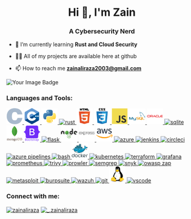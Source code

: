 <h1 align="center">Hi 👋, I'm Zain</h1>
<h3 align="center">A Cybersecurity Nerd</h3>

- 🌱 I’m currently learning **Rust and Cloud Security**

- 👨‍💻 All of my projects are available here at github
  
- 📫 How to reach me **zainaliraza2003@gmail.com**  <img src="https://komarev.com/ghpvc/?username=0xzainraza&label=Profile%20views&color=0e75b6&style=flat" width="0" height="0">

<img src="https://tryhackme-badges.s3.amazonaws.com/0xZainRaza.png" alt="Your Image Badge" />

<h3 align="left">Languages and Tools:</h3>
<p align="left">
    <a href="https://www.cprogramming.com/" target="_blank" rel="noreferrer">
        <img src="https://raw.githubusercontent.com/devicons/devicon/master/icons/c/c-original.svg" alt="c" width="42.5" height="42.5"/>
    </a>
    <a href="https://www.w3schools.com/cpp/" target="_blank" rel="noreferrer">
        <img src="https://raw.githubusercontent.com/devicons/devicon/master/icons/cplusplus/cplusplus-original.svg" alt="cplusplus" width="42.5" height="42.5"/>
    </a>
    <a href="https://www.python.org" target="_blank" rel="noreferrer">
        <img src="https://raw.githubusercontent.com/devicons/devicon/master/icons/python/python-original.svg" alt="python" width="42.5" height="42.5"/>
    </a>
    <a href="https://www.rust-lang.org" target="_blank" rel="noreferrer">
        <img src="https://upload.wikimedia.org/wikipedia/commons/thumb/d/d5/Rust_programming_language_black_logo.svg/106px-Rust_programming_language_black_logo.svg.png" alt="rust" width="42.5" height="42.5"/>
    </a>
    <a href="https://www.w3schools.com/html/" target="_blank" rel="noreferrer">
        <img src="https://raw.githubusercontent.com/devicons/devicon/master/icons/html5/html5-original-wordmark.svg" alt="html5" width="42.5" height="42.5"/>
    </a>
    <a href="https://www.w3schools.com/css/" target="_blank" rel="noreferrer">
        <img src="https://raw.githubusercontent.com/devicons/devicon/master/icons/css3/css3-original-wordmark.svg" alt="css3" width="42.5" height="42.5"/> 
    </a>
    <a href="https://developer.mozilla.org/en-US/docs/Web/JavaScript" target="_blank" rel="noreferrer">
        <img src="https://raw.githubusercontent.com/devicons/devicon/master/icons/javascript/javascript-original.svg" alt="javascript" width="42.5" height="42.5"/>
    </a>
    <a href="https://www.mysql.com/" target="_blank" rel="noreferrer">
        <img src="https://raw.githubusercontent.com/devicons/devicon/master/icons/mysql/mysql-original-wordmark.svg" alt="mysql" width="42.5" height="42.5"/>
    </a>
    <a href="https://www.oracle.com/" target="_blank" rel="noreferrer">
        <img src="https://raw.githubusercontent.com/devicons/devicon/master/icons/oracle/oracle-original.svg" alt="oracle" width="42.5" height="42.5"/>
    </a>
    <a href="https://www.sqlite.org/" target="_blank" rel="noreferrer">
        <img src="https://www.vectorlogo.zone/logos/sqlite/sqlite-icon.svg" alt="sqlite" width="42.5" height="42.5"/>
    </a>
    <a href="https://www.mongodb.com/" target="_blank" rel="noreferrer"> 
        <img src="https://raw.githubusercontent.com/devicons/devicon/master/icons/mongodb/mongodb-original-wordmark.svg" alt="mongodb" width="42.5" height="42.5"/> 
    </a>
    <a href="https://getbootstrap.com" target="_blank" rel="noreferrer">
        <img src="https://raw.githubusercontent.com/devicons/devicon/master/icons/bootstrap/bootstrap-plain-wordmark.svg" alt="bootstrap" width="42.5" height="42.5"/>
    </a>
    <a href="https://flask.palletsprojects.com/" target="_blank" rel="noreferrer">
        <img src="https://icon.icepanel.io/Technology/svg/Flask.svg" alt="flask" width="42.5" height="42.5"/>
    </a>
    <a href="https://nodejs.org" target="_blank" rel="noreferrer"> 
        <img src="https://raw.githubusercontent.com/devicons/devicon/master/icons/nodejs/nodejs-original-wordmark.svg" alt="nodejs" width="42.5" height="42.5"/> 
    </a>
    <a href="https://expressjs.com" target="_blank" rel="noreferrer"> 
        <img src="https://raw.githubusercontent.com/devicons/devicon/master/icons/express/express-original-wordmark.svg" alt="express" width="42.5" height="42.5"/> 
    </a>
    <a href="https://aws.amazon.com" target="_blank" rel="noreferrer">
        <img src="https://raw.githubusercontent.com/devicons/devicon/master/icons/amazonwebservices/amazonwebservices-original-wordmark.svg" alt="aws" width="42.5" height="42.5"/>
    </a>
    <a href="https://azure.microsoft.com/en-us/" target="_blank" rel="noreferrer">
        <img src="https://upload.wikimedia.org/wikipedia/commons/thumb/f/fa/Microsoft_Azure.svg/1024px-Microsoft_Azure.svg.png" alt="azure" width="42.5" height="42.5"/>
    </a>
    <a href="https://www.jenkins.io" target="_blank" rel="noreferrer"> 
        <img src="https://www.vectorlogo.zone/logos/jenkins/jenkins-icon.svg" alt="jenkins" width="42.5" height="42.5"/> 
    </a>
    <a href="https://circleci.com" target="_blank" rel="noreferrer"> 
        <img src="https://www.vectorlogo.zone/logos/circleci/circleci-icon.svg" alt="circleci" width="42.5" height="42.5"/> 
    </a>
    <a href="https://azure.microsoft.com/en-us/products/devops/pipelines" target="_blank" rel="noreferrer"> 
        <img src="https://icons.veryicon.com/png/o/business/vscode-program-item-icon/azure-pipelines.png" alt="azure pipelines" width="42.5" height="42.5"/> 
    </a>
    <a href="https://www.gnu.org/software/bash/" target="_blank" rel="noreferrer">
        <img src="https://www.vectorlogo.zone/logos/gnu_bash/gnu_bash-icon.svg" alt="bash" width="42.5" height="42.5"/>
    </a>
    <a href="https://www.docker.com/" target="_blank" rel="noreferrer">
        <img src="https://raw.githubusercontent.com/devicons/devicon/master/icons/docker/docker-original-wordmark.svg" alt="docker" width="42.5" height="42.5"/>
    </a>
    <a href="https://kubernetes.io" target="_blank" rel="noreferrer"> 
        <img src="https://www.vectorlogo.zone/logos/kubernetes/kubernetes-icon.svg" alt="kubernetes" width="42.5" height="42.5"/> 
    </a>
    <a href="https://www.terraform.io/" target="_blank" rel="noreferrer">
        <img src="https://assets-global.website-files.com/5f10ed4c0ebf7221fb5661a5/5f2f44a3fe54f0baba461524_terraform-logo.png" alt="terraform" width="42.5" height="42.5"/>
    </a>
    <a href="https://grafana.com/" target="_blank" rel="noreferrer">
        <img src="https://upload.wikimedia.org/wikipedia/commons/thumb/a/a1/Grafana_logo.svg/2005px-Grafana_logo.svg.png" alt="grafana" width="42.5" height="42.5"/>
    </a>
    <a href="https://prometheus.io/" target="_blank" rel="noreferrer">
        <img src="https://www.clipartmax.com/png/middle/450-4502990_prometheus-logo-logo-prometheus-monitoring.png" alt="prometheus" width="42.5" height="42.5"/>
    </a>
    <a href="https://wazuh.com/" target="_blank" rel="noreferrer">
        <img src="https://trivy.dev/v0.56/imgs/logo.png" alt="trivy" width="42.5" height="42.5"/>
    </a>
    <a href="https://prowler.pro/" target="_blank" rel="noreferrer">
        <img src="https://mma.prnewswire.com/media/2655721/prowlerpro_logo.jpg" alt="prowler" width="42.5" height="42.5"/>
    </a>
    <a href="https://semgrep.dev/" target="_blank" rel="noreferrer">
        <img src="https://forwardsecurity.com/wp-content/uploads/2023/03/semgrep-1.png" alt="semgrep" width="42.5" height="42.5"/>
    </a>
    <a href="https://snyk.io/" target="_blank" rel="noreferrer">
        <img src="https://encrypted-tbn0.gstatic.com/images?q=tbn:ANd9GcTi7_aJfIZ_3m53kEvJsPsPPWITp42NSZJX3Q&s" alt="snyk" width="42.5" height="42.5"/>
    </a>
    <a href="https://www.zaproxy.org/" target="_blank" rel="noreferrer">
        <img src="https://www.zaproxy.org/docs/api/images/logo.png" alt="owasp zap" width="42.5" height="42.5"/>
    </a>
    <a href="https://www.metasploit.com/" target="_blank" rel="noreferrer">
        <img src="https://cyberphinix.de/enydrirs/2024/06/metasploit-framework-logo.svg" alt="metasploit" width="42.5" height="42.5"/>
    </a>
    <a href="https://portswigger.net/burp" target="_blank" rel="noreferrer">
        <img src="https://avatars.githubusercontent.com/u/13749115?s=280&v=4" alt="burpsuite" width="42.5" height="42.5"/>
    </a>
    <a href="https://wazuh.com/" target="_blank" rel="noreferrer">
        <img src="https://upload.wikimedia.org/wikipedia/commons/6/6c/Wazuh_blue.png" alt="wazuh" width="42.5" height="42.5"/>
    </a>
    <a href="https://git-scm.com/" target="_blank" rel="noreferrer">
        <img src="https://www.vectorlogo.zone/logos/git-scm/git-scm-icon.svg" alt="git" width="42.5" height="42.5"/>
    </a>
    <a href="https://www.linux.org/" target="_blank" rel="noreferrer">
        <img src="https://raw.githubusercontent.com/devicons/devicon/master/icons/linux/linux-original.svg" alt="linux" width="42.5" height="42.5"/>
    </a>
    <a href="https://code.visualstudio.com/" target="_blank" rel="noreferrer">
        <img src="https://upload.wikimedia.org/wikipedia/commons/thumb/9/9a/Visual_Studio_Code_1.35_icon.svg/2048px-Visual_Studio_Code_1.35_icon.svg.png" alt="vscode" width="42.5" height="42.5"/>
    </a>
</p>


<h3 align="left">Connect with me:</h3>
<p align="left">
<a href="https://www.linkedin.com/in/zain-ali-raza-7372b1219/" target="blank"><img align="center" src="https://cdn.jsdelivr.net/npm/simple-icons@3.0.1/icons/linkedin.svg" alt="zainaliraza" height="30" width="40" /></a>
<a href="https://instagram.com/_.zainaliraza" target="blank"><img align="center" src="https://cdn.jsdelivr.net/npm/simple-icons@3.0.1/icons/instagram.svg" alt="_.zainaliraza" height="30" width="40" /></a>
